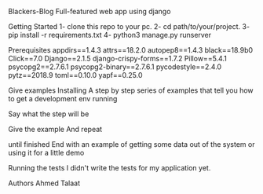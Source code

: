 Blackers-Blog
Full-featured web app using django

Getting Started
1- clone this repo to your pc.
2- cd path/to/your/project.
3- pip install -r requirements.txt
4- python3 manage.py runserver

Prerequisites
appdirs==1.4.3
attrs==18.2.0
autopep8==1.4.3
black==18.9b0
Click==7.0
Django==2.1.5
django-crispy-forms==1.7.2
Pillow==5.4.1
psycopg2==2.7.6.1
psycopg2-binary==2.7.6.1
pycodestyle==2.4.0
pytz==2018.9
toml==0.10.0
yapf==0.25.0

Give examples
Installing
A step by step series of examples that tell you how to get a development env running

Say what the step will be

Give the example
And repeat

until finished
End with an example of getting some data out of the system or using it for a little demo

Running the tests
I didn't write the tests for my application yet.

Authors
Ahmed Talaat
